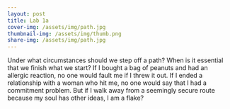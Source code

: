 ```yaml
---
layout: post
title: Lab 1a
cover-img: /assets/img/path.jpg
thumbnail-img: /assets/img/thumb.png
share-img: /assets/img/path.jpg
---
```




Under what circumstances should we step off a path? When is it essential that we finish what we start? If I bought a bag of peanuts and had an allergic reaction, no one would fault me if I threw it out. If I ended a relationship with a woman who hit me, no one would say that I had a commitment problem. But if I walk away from a seemingly secure route because my soul has other ideas, I am a flake?